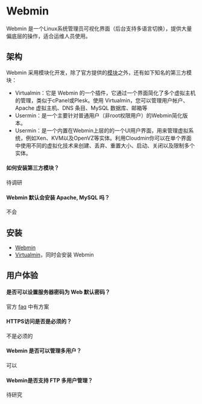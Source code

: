 # Webmin

Webmin 是一个Linux系统管理员可视化界面（后台支持多语言切换），提供大量偏底层的操作，适合运维人员使用。

## 架构

Webmin 采用模块化开发，除了官方提供的[模块](https://doxfer.webmin.com/Webmin/Webmin_Modules)之外，还有如下知名的第三方模块：

* Virtualmin：它是 Webmin 的一个插件，它通过一个界面简化了多个虚拟主机的管理，类似于cPanel或Plesk。使用 Virtualmin，您可以管理用户帐户、Apache 虚拟主机、DNS 条目、MySQL 数据库、邮箱等
* Usermin：是一个主要针对普通用户（非root权限用户）的Webmin简化版本。
* Usermin：是一个内置在Webmin上层的的一个UI用户界面，用来管理虚拟系统，例如Xen、KVM以及OpenVZ等实体。利用Cloudmin你可以在单个界面中使用不同的虚拟化技术来创建、丢弃、重置大小、启动、关闭以及限制多个实体。

#### 如何安装第三方模块？

待调研

#### Webmin 默认会安装 Apache, MySQL 吗？

不会

## 安装

* [Webmin](https://doxfer.webmin.com/Webmin/Installation)
* [Virtualmin](https://www.virtualmin.com/download)，同时会安装 Webmin

## 用户体验

#### 是否可以设置服务器密码为 Web 默认密码？

官方 [faq](https://webmin.com/faq.html) 中有方案

#### HTTPS访问是否是必须的？

不是必须的

#### Webmin 是否可以管理多用户？

可以

#### Webmin是否支持 FTP 多用户管理？

待研究
